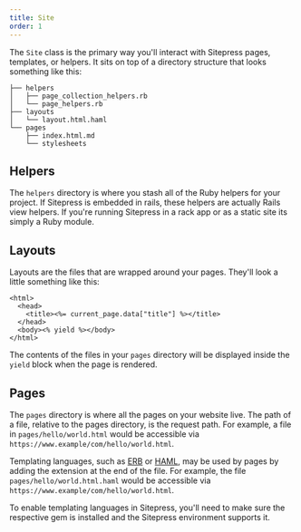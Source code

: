 ```yaml
---
title: Site
order: 1
---
```


The `Site` class is the primary way you'll interact with Sitepress pages, templates, or helpers. It sits on top of a directory structure that looks something like this:

```
├── helpers
│   ├── page_collection_helpers.rb
│   └── page_helpers.rb
├── layouts
│   └── layout.html.haml
└── pages
    ├── index.html.md
    └── stylesheets
```

## Helpers

The `helpers` directory is where you stash all of the Ruby helpers for your project. If Sitepress is embedded in rails, these helpers are actually Rails view helpers. If you're running Sitepress in a rack app or as a static site its simply a Ruby module.

## Layouts

Layouts are the files that are wrapped around your pages. They'll look a little something like this:

```erb
<html>
  <head>
    <title><%= current_page.data["title"] %></title>
  </head>
  <body><% yield %></body>
</html>
```

The contents of the files in your `pages` directory will be displayed inside the `yield` block when the page is rendered.

## Pages

The `pages` directory is where all the pages on your website live. The path of a file, relative to the pages directory, is the request path. For example, a file in `pages/hello/world.html` would be accessible via `https://www.example/com/hello/world.html`.

Templating languages, such as [ERB](https://ruby-doc.org/stdlib-2.3.1/libdoc/erb/rdoc/ERB.html) or [HAML](http://haml.info), may be used by pages by adding the extension at the end of the file. For example, the file `pages/hello/world.html.haml` would be accessible via `https://www.example/com/hello/world.html`.

To enable templating languages in Sitepress, you'll need to make sure the respective gem is installed and the Sitepress environment supports it.
